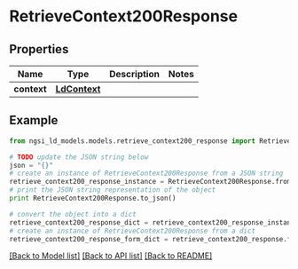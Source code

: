 # RetrieveContext200Response


## Properties
Name | Type | Description | Notes
------------ | ------------- | ------------- | -------------
**context** | [**LdContext**](LdContext.md) |  | 

## Example

```python
from ngsi_ld_models.models.retrieve_context200_response import RetrieveContext200Response

# TODO update the JSON string below
json = "{}"
# create an instance of RetrieveContext200Response from a JSON string
retrieve_context200_response_instance = RetrieveContext200Response.from_json(json)
# print the JSON string representation of the object
print RetrieveContext200Response.to_json()

# convert the object into a dict
retrieve_context200_response_dict = retrieve_context200_response_instance.to_dict()
# create an instance of RetrieveContext200Response from a dict
retrieve_context200_response_form_dict = retrieve_context200_response.from_dict(retrieve_context200_response_dict)
```
[[Back to Model list]](../README.md#documentation-for-models) [[Back to API list]](../README.md#documentation-for-api-endpoints) [[Back to README]](../README.md)


